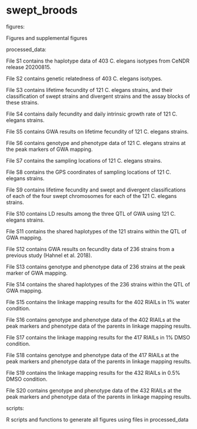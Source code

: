 # swept_broods


figures:

Figures and supplemental figures



processed_data:

File S1 contains the haplotype data of 403 C. elegans isotypes from CeNDR release 20200815. 

File S2 contains genetic relatedness of 403 C. elegans isotypes. 

File S3 contains lifetime fecundity of 121 C. elegans strains,  and their classification of swept strains and divergent strains and the assay blocks of these strains. 

File S4 contains daily fecundity and daily intrinsic growth rate of 121 C. elegans strains. 

File S5 contains GWA results on lifetime fecundity of 121 C. elegans strains. 

File S6 contains genotype and phenotype data of 121 C. elegans strains at the peak markers of GWA mapping. 

File S7 contains the sampling locations of 121 C. elegans strains. 

File S8 contains the GPS coordinates of sampling locations of 121 C. elegans strains. 

File S9 contains lifetime fecundity and swept and divergent classifications of each of the four swept chromosomes for each of the 121 C. elegans strains. 

File S10 contains LD results among the three QTL of GWA using 121 C. elegans strains. 

File S11 contains the shared haplotypes of the 121 strains within the QTL of GWA mapping. 

File S12 contains GWA results on fecundity data of 236 strains from a previous study (Hahnel et al. 2018). 

File S13 contains genotype and phenotype data of 236 strains at the peak marker of GWA mapping. 

File S14 contains the shared haplotypes of the 236 strains within the QTL of GWA mapping. 

File S15 contains the linkage mapping results for the 402 RIAILs in 1% water condition. 

File S16 contains genotype and phenotype data of the 402 RIAILs at the peak markers and phenotype data of the parents in linkage mapping results. 

File S17 contains the linkage mapping results for the 417 RIAILs in 1% DMSO condition. 

File S18 contains genotype and phenotype data of the 417 RIAILs at the peak markers and phenotype data of the parents in linkage mapping results. 

File S19 contains the linkage mapping results for the 432 RIAILs in 0.5% DMSO condition. 

File S20 contains genotype and phenotype data of the 432 RIAILs at the peak markers and phenotype data of the parents in linkage mapping results. 


scripts:

R scripts and functions to generate all figures using files in processed_data
